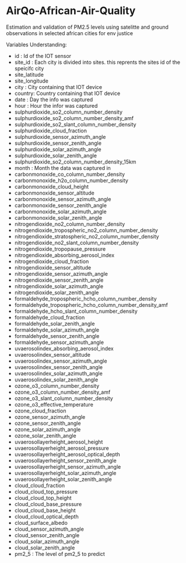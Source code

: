 # AirQo-African-Air-Quality
Estimation and validation of PM2.5 levels using satelitte and ground observations in selected african cities for env justice

Variables Understanding: 
* id : Id of the IOT sensor
* site_id : Each city is divided into sites. this reprents the sites id of the speicifc city
* site_latitude
* site_longitude
* city : City containing that IOT device
* country: Country containing that IOT device
* date : Day the info was captured
* hour : Hour the infor was captured
* sulphurdioxide_so2_column_number_density
* sulphurdioxide_so2_column_number_density_amf
* sulphurdioxide_so2_slant_column_number_density
* sulphurdioxide_cloud_fraction
* sulphurdioxide_sensor_azimuth_angle
* sulphurdioxide_sensor_zenith_angle
* sulphurdioxide_solar_azimuth_angle
* sulphurdioxide_solar_zenith_angle
* sulphurdioxide_so2_column_number_density_15km
* month : Month the data was captured in
* carbonmonoxide_co_column_number_density
* carbonmonoxide_h2o_column_number_density
* carbonmonoxide_cloud_height
* carbonmonoxide_sensor_altitude
* carbonmonoxide_sensor_azimuth_angle
* carbonmonoxide_sensor_zenith_angle
* carbonmonoxide_solar_azimuth_angle
* carbonmonoxide_solar_zenith_angle
* nitrogendioxide_no2_column_number_density
* nitrogendioxide_tropospheric_no2_column_number_density
* nitrogendioxide_stratospheric_no2_column_number_density
* nitrogendioxide_no2_slant_column_number_density
* nitrogendioxide_tropopause_pressure
* nitrogendioxide_absorbing_aerosol_index
* nitrogendioxide_cloud_fraction
* nitrogendioxide_sensor_altitude
* nitrogendioxide_sensor_azimuth_angle
* nitrogendioxide_sensor_zenith_angle
* nitrogendioxide_solar_azimuth_angle
* nitrogendioxide_solar_zenith_angle
* formaldehyde_tropospheric_hcho_column_number_density
* formaldehyde_tropospheric_hcho_column_number_density_amf
* formaldehyde_hcho_slant_column_number_density
* formaldehyde_cloud_fraction
* formaldehyde_solar_zenith_angle
* formaldehyde_solar_azimuth_angle
* formaldehyde_sensor_zenith_angle
* formaldehyde_sensor_azimuth_angle
* uvaerosolindex_absorbing_aerosol_index
* uvaerosolindex_sensor_altitude
* uvaerosolindex_sensor_azimuth_angle
* uvaerosolindex_sensor_zenith_angle
* uvaerosolindex_solar_azimuth_angle
* uvaerosolindex_solar_zenith_angle
* ozone_o3_column_number_density
* ozone_o3_column_number_density_amf
* ozone_o3_slant_column_number_density
* ozone_o3_effective_temperature
* ozone_cloud_fraction
* ozone_sensor_azimuth_angle
* ozone_sensor_zenith_angle
* ozone_solar_azimuth_angle
* ozone_solar_zenith_angle
* uvaerosollayerheight_aerosol_height
* uvaerosollayerheight_aerosol_pressure
* uvaerosollayerheight_aerosol_optical_depth
* uvaerosollayerheight_sensor_zenith_angle
* uvaerosollayerheight_sensor_azimuth_angle
* uvaerosollayerheight_solar_azimuth_angle
* uvaerosollayerheight_solar_zenith_angle
* cloud_cloud_fraction
* cloud_cloud_top_pressure
* cloud_cloud_top_height
* cloud_cloud_base_pressure
* cloud_cloud_base_height
* cloud_cloud_optical_depth
* cloud_surface_albedo
* cloud_sensor_azimuth_angle
* cloud_sensor_zenith_angle
* cloud_solar_azimuth_angle
* cloud_solar_zenith_angle
* pm2_5 : The level of pm2_5 to predict

